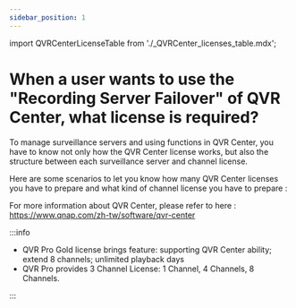 ```yaml
---
sidebar_position: 1
---
```


import QVRCenterLicenseTable from './_QVRCenter_licenses_table.mdx';

# When a user wants to use the "Recording Server Failover" of QVR Center, what license is required?

To manage surveillance servers and using functions in QVR Center, you have to know not only how the QVR Center license works, but also the structure between each surveillance server and channel license. 

Here are some scenarios to let you know how many QVR Center licenses you have to prepare and what kind of channel license you have to prepare : 

<QVRCenterLicenseTable/>

For more information about QVR Center, please refer to here : https://www.qnap.com/zh-tw/software/qvr-center

:::info

- QVR Pro Gold license brings feature: supporting QVR Center ability; extend 8 channels; unlimited playback days
- QVR Pro provides 3 Channel License: 1 Channel, 4 Channels, 8 Channels.

:::